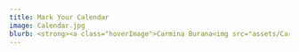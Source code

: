 ```yaml
---
title: Mark Your Calendar
image: Calendar.jpg
blurb: <strong><a class="hoverImage">Carmina Burana<img src="assets/Carmina.jpg" /></a></strong><br/>&nbsp;&nbsp;April 5, 8pm @ Knox-Met<br/><strong>Hymn Sing</strong><br/>&nbsp;&nbsp;May 5, 3pm @ Knox-Met
---
```

